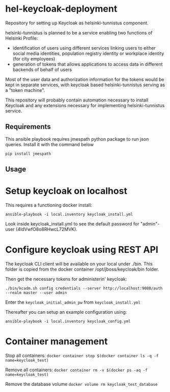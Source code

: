 # hel-keycloak-deployment

Repository for setting up Keycloak as helsinki-tunnistus component.

helsinki-tunnistus is planned to be a service enabling two functions of Helsinki Profile:
* identification of users using different services linking users to either social media identities, population registry identity or workplace identity (for city employees)
* generation of tokens that allows applications to access data in different backends of behalf of users

Most of the user data and authorization information for the tokens would be kept in separate services, with keycloak based helsinki-tunnistus serving as a "token machine".

This repository will probably contain automation necessary to install Keycloak and any extensions necessary for implementing helsinki-tunnistus service.

## Requirements
This ansible playbook requires jmespath python package to run json queries. Install it with the command below

`pip install jmespath`

## Usage

# Setup keycloak on localhost

This requires a functioning docker install:

`ansible-playbook -i local.inventory keycloak_install.yml`

Look inside keycloak_install.yml to see the default password for
"admin"-user (4IdVwfO8o8RHwcL72MVK).

# Configure keycloak using REST API

The keycloak CLI client will be available on your local under ./bin.
This folder is copied from the docker container /opt/jboss/keycloak/bin folder.


Then get the necessary tokens for administerin' keycloak:

`./bin/kcadm.sh config credentials --server http://localhost:9080/auth --realm master --user admin`

Enter the `keycloak_initial_admin_pw` from `keycloak_install.yml`

Thereafter you can setup an example configuration using:

`ansible-playbook -i local.inventory keycloak_config.yml`

# Container management
Stop all containers:
`docker container stop $(docker container ls -q -f name=keycloak_test)`

Remove all containers:
`docker container rm -v $(docker ps -aq -f name=keycloak_test)`

Remove the database volume
`docker volume rm keycloak_test_database`


